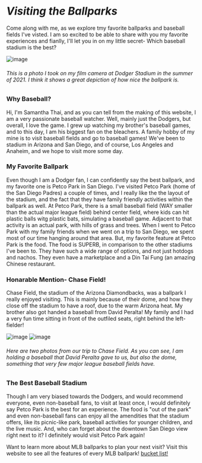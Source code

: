 # ***Visiting the Ballparks***
Come along with me, as we explore tmy favorite ballparks and baseball fields I've visted. I am so excited to be able to share with you my favorite experiences and fianlly, I'll let you in on my little secret- Which baseball stadium is the best?

![image](https://github.com/samanthathai8/VisitingtheBallparks/blob/main/11_Original.jpg)
###### This is a photo I took on my film camera at Dodger Stadium in the summer of 2021. I think it shows a great depiction of how nice the ballpark is.

### Why Baseball?
Hi, I'm Samantha Thai, and as you can tell from the making of this website, I am a very passionate baseball watcher. Well, mainly just the Dodgers, but overall, I love the game. I grew up watching my brother's baseball games, and to this day, I am his biggest fan on the bleachers. A family hobby of my mine is to visit baseball fields and go to baseball games! We've been to stadium in Arizona and San Diego, and of course, Los Angeles and Anaheim, and we hope to visit more some day. 

### My Favorite Ballpark
Even though I am a Dodger fan, I can confidently say the best ballpark, and my favorite one is Petco Park in San Diego. I've visited Petco Park (home of the San Diego Padres) a couple of times, and I really like the the layout of the stadium, and the fact that they have family friendly activities within the ballpark as well. At Petco Park, there is a small baseball field (WAY smaller than the actual major league field) behind center field, where kids can hit plastic balls witg plastic bats, simulating a baseball game. Adjacent to that activity is an actual park, with hills of grass and trees. When I went to Petco Park with my family friends when we went on a trip to San Diego, we spent most of our time hanging around that area. But, my favorite feature at Petco Park is the food. The food is SUPERB, in comparison to the other stadiums I've been to. They have such a wide range of options, and not just hotdogs and nachos. They even have a marketplace and a Din Tai Fung (an amazing Chinese restaurant. 

### Honarable Mention- Chase Field!
Chase Field, the stadium of the Arizona Diamondbacks, was a ballpark I really enjoyed visiting. This is mainly because of their dome, and how they close off the stadium to have a roof, due to the warm Arizona heat. My brother also got handed a baseball from David Peralta! My family and I had a very fun time sitting in front of the outfiled seats, right behind the left-fielder! 

![image](https://github.com/samanthathai8/VisitingtheBallparks/blob/main/IMG_0538.JPG) 
![image](https://github.com/samanthathai8/VisitingtheBallparks/blob/main/IMG_0525.JPG)  
###### Here are two photos from our trip to Chase Field. As you can see, I am holding a baseball that David Peralta gave to us, but also the dome, something that very few major league baseball fields have.

### The Best Baseball Stadium
Though I am very biased towards the Dodgers, and would recommend everyone, even non-baseball fans, to visit at least once, I would definitely say Petco Park is the best for an experience. The food is "out of the park" and even non-baseball fans can enjoy all the amendities that the stadium offers, like its picnic-like park, baseball activities for younger children, and the live music. And, who can forget about the downtown San Diego view right next to it? I definitely would visit Petco Park again!

Want to learn more about MLB ballparks to plan your next visit? Visit this website to see all the features of every MLB ballpark! 
[bucket list!](https://baseballbucketlist.com/ballpark-guides/)
